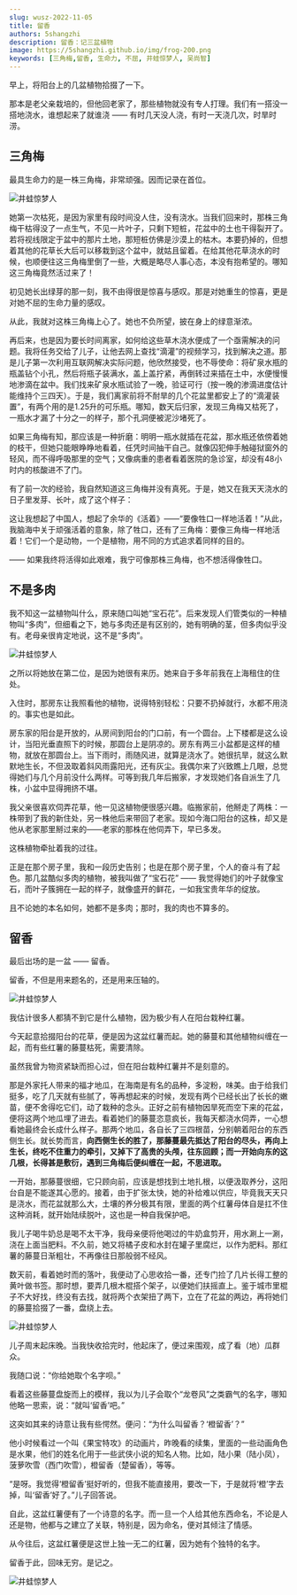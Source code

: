```yaml
---
slug: wusz-2022-11-05
title: 留香
authors: 5shangzhi
description: 留香：记三盆植物
image: https://5shangzhi.github.io/img/frog-200.png
keywords: [三角梅,留香, 生命力, 不屈, 井蛙惊梦人, 吴尚智]
---
```


早上，将阳台上的几盆植物拾掇了一下。

那本是老父亲栽培的，但他回老家了，那些植物就没有专人打理。我们有一搭没一搭地浇水，谁想起来了就谁浇 —— 有时几天没人浇，有时一天浇几次，时旱时涝。

## 三角梅

最具生命力的是一株三角梅，非常顽强。因而记录在首位。

![井蛙惊梦人](images/2022-11-05/1.jpeg)

她第一次枯死，是因为家里有段时间没人住，没有浇水。当我们回来时，那株三角梅干枯得没了一点生气，不见一片叶子，只剩下短桩，花盆中的土也干得裂开了。若将视线限定于盆中的那片土地，那短桩仿佛是沙漠上的枯木。本要扔掉的，但想着其他的花草长大后可以移栽到这个盆中，就姑且留着。在给其他花草浇水的时候，也顺便往这三角梅里倒了一些，大概是略尽人事心态，本没有抱希望的。哪知这三角梅竟然活过来了！

初见她长出绿芽的那一刻，我不由得很是惊喜与感叹。那是对她重生的惊喜，更是对她不屈的生命力量的感叹。

从此，我就对这株三角梅上心了。她也不负所望，披在身上的绿意渐浓。

再后来，也是因为要长时间离家，如何给这些草木浇水便成了一个亟需解决的问题。我将任务交给了儿子，让他去网上查找“滴灌”的视频学习，找到解决之道。那是儿子第一次利用互联网解决实际问题，他欣然接受，也不辱使命：将矿泉水瓶的瓶盖钻个小孔，然后将瓶子装满水，盖上盖拧紧，再倒转过来插在土中，水便慢慢地渗滴在盆中。我们找来矿泉水瓶试验了一晚，验证可行（按一晚的渗滴进度估计能维持个三四天）。于是，我们离家前将不耐旱的几个花盆里都安上了的“滴灌装置”，有两个用的是1.25升的可乐瓶。哪知，数天后归家，发现三角梅又枯死了，一瓶水才漏了十分之一的样子，那个孔洞便被泥沙堵死了。

如果三角梅有知，那应该是一种折磨：明明一瓶水就插在花盆，那水瓶还依傍着她的枝干，但她只能眼睁睁地看着，任凭时间抽干自己。就像囚犯伸手触碰狱窗外的轻风，而不得呼吸那里的空气；又像病重的患者看着医院的急诊室，却没有48小时内的核酸进不了门。

有了前一次的经验，我自然知道这三角梅并没有真死。于是，她又在我天天浇水的日子里发芽、长叶，成了这个样子：

这让我想起了中国人，想起了余华的《活着》——“要像牲口一样地活着！”从此，我脑海中关于顽强活着的意象，除了牲口，还有了三角梅：要像三角梅一样地活着！它们一个是动物，一个是植物，用不同的方式追求着同样的目的。

—— 如果我终将活得如此艰难，我宁可像那株三角梅，也不想活得像牲口。

## 不是多肉

我不知这一盆植物叫什么，原来随口叫她“宝石花”。后来发现人们管类似的一种植物叫“多肉”，但细看之下，她与多肉还是有区别的，她有明确的茎，但多肉似乎没有。老母亲很肯定地说，这不是“多肉”。

![井蛙惊梦人](images/2022-11-05/2.jpeg)

之所以将她放在第二位，是因为她很有来历。她来自于多年前我在上海租住的住处。

入住时，那房东让我照看他的植物，说得特别轻松：只要不扔掉就行，水都不用浇的。事实也是如此。

房东家的阳台是开放的，从房间到阳台的门口前，有一个圆台。上下楼都是这么设计，当阳光垂直照下的时候，那圆台上是阴凉的。房东有两三小盆都是这样的植物，就放在那圆台上。当下雨时，雨随风进，就算是浇水了。她很抗旱，就这么默默地生长，不但汲取着斜风雨露阳光，还有灰尘。我偶尔来了兴致瞧上几眼，总觉得她们与几个月前没什么两样。可等到我几年后搬家，才发现她们各自派生了几株，小盆中显得拥挤不堪。

我父亲很喜欢伺弄花草，他一见这植物便很感兴趣。临搬家前，他掰走了两株：一株带到了我的新住处，另一株他后来带回了老家。现如今海口阳台的这株，却又是他从老家那里掰过来的——老家的那株在他伺弄下，早已多发。

这株植物牵扯着我的过往。

正是在那个房子里，我和一段历史告别；也是在那个房子里，个人的奋斗有了起色。那几盆酷似多肉的植物，被我叫做了“宝石花” —— 我觉得她们的叶子就像宝石，而叶子簇拥在一起的样子，就像盛开的鲜花，一如我宝贵年华的绽放。

且不论她的本名如何，她都不是多肉；那时，我的肉也不算多的。

## 留香

最后出场的是一盆 —— 留香。

留香，不但是用来题名的，还是用来压轴的。

![井蛙惊梦人](images/2022-11-05/3.jpeg)

我估计很多人都猜不到它是什么植物，因为极少有人在阳台栽种红薯。

今天起意拾掇阳台的花草，便是因为这盆红薯而起。她的藤蔓和其他植物纠缠在一起，而有些红薯的藤蔓枯死，需要清除。

虽然我曾为物资紧缺而担心过，但在阳台栽种红薯并不是刻意的。

那是外家托人带来的福才地瓜，在海南是有名的品种，多淀粉，味美。由于给我们挺多，吃了几天就有些腻了，等再想起来的时候，发现有两个已经长出了长长的嫩苗，便不舍得吃它们，动了栽种的念头。正好之前有植物因旱死而空下来的花盆，便将这两个地瓜埋了进去。看着她们的藤蔓恣意疯长，我每天都浇水伺弄，一心想看她最终会长成什么样子。那两个地瓜，各自长了三四根苗，分别朝着阳台的东西侧生长。就长势而言，**向西侧生长的胜了，那藤蔓最先抵达了阳台的尽头，再向上生长，终吃不住重力的牵引，又掉下了高贵的头颅，往东回顾；而一开始向东的这几根，长得甚是敷衍，遇到三角梅后便纠缠在一起，不思进取。**

一开始，那藤蔓很细，它只顾向前，应该是想找到土地扎根，以便汲取养分，这阳台自是不能遂其心愿的。接着，由于扩张太快，她的补给难以供应，毕竟我天天只是浇水，而花盆就那么大，土壤的养分极其有限，里面的两个红薯母体自是扛不住这种消耗，就开始陆续脱叶，这也是一种自我保护吧。

我儿子喝牛奶总是喝不太干净，我母亲便将他喝过的牛奶盒剪开，用水涮上一涮，浇在上面当肥料。不久前，她又将橘子皮和水封在罐子里腐烂，以作为肥料。那红薯的藤蔓日渐粗壮，不再像往日那般弱不经风。

数天前，看着她时而的落叶，我便动了心思收拾一番，还专门捡了几片长得工整的黄叶做书签。那时想，要弄几根木棍搭个架子，以便她们扶摇直上。鉴于城市里棍子不大好找，终没有去找，就将两个衣架扭了两下，立在了花盆的两边，再将她们的藤蔓拾掇了一番，盘绕上去。

![井蛙惊梦人](images/2022-11-05/4.jpeg)

儿子周末起床晚。当我快收拾完时，他起床了，便过来围观，成了看（地）瓜群众。

我随口说：“你给她取个名字呗。”

看着这些藤蔓盘旋而上的模样，我以为儿子会取个“龙卷风”之类霸气的名字，哪知他略一思索，说：“就叫‘留香’吧。”

这突如其来的诗意让我有些愕然。便问：“为什么叫留香？‘橙留香’？”

他小时候看过一个叫《果宝特攻》的动画片，昨晚看的续集，里面的一些动画角色是水果，他们的姓名化用于一些武侠小说的知名人物。比如，陆小果（陆小凤），菠萝吹雪（西门吹雪），橙留香（楚留香），等等。

“是呀。我觉得‘橙留香’挺好听的，但我不能直接用，要改一下，于是就将‘橙’字去掉，叫‘留香’好了。”儿子回答说。

自此，这盆红薯便有了一个诗意的名字。而一旦一个人给其他东西命名，不论是人还是物，他都与之建立了关联，特别是，因为命名，便对其倾注了情感。

从今往后，这盆红薯便是这世上独一无二的红薯，因为她有个独特的名字。

留香于此，回味无穷。是记之。

![井蛙惊梦人](https://5shangzhi.github.io/img/frog.jpeg)
